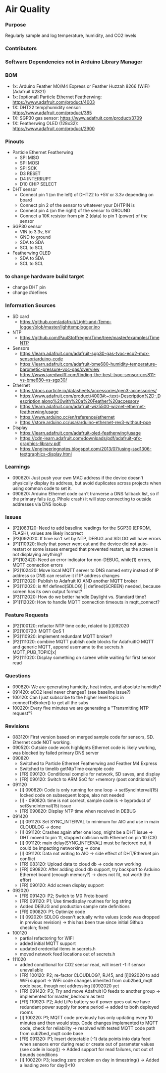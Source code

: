 # Air Quality

### Purpose
Regularly sample and log temperature, humidity, and CO2 levels

### Contributors

### Software Dependencies not in Arduino Library Manager 

### BOM
- 1x: Arduino Feather M0/M4 Express or Feather Huzzah 8266 (WiFi) (Adafruit #2821)
- 1x: [optional] Particle Ethernet Featherwing: https://www.adafruit.com/product/4003
- 1X: DHT22 temp/humidity sensor: https://www.adafruit.com/product/385
- 1X: SGP30 gas sensor: https://www.adafruit.com/product/3709
- 1X: Featherwing OLED (128x32): https://www.adafruit.com/product/2900

### Pinouts
- Particle Ethernet Featherwing
	- SPI MISO
	- SPI MOSI
	- SPI SCK
	- D3 RESET
	- D4 INTERRUPT
	- D10 CHIP SELECT
- DHT sensor
	- Connect pin 1 (on the left) of DHT22 to +5V or 3.3v depending on board
	- Connect pin 2 of the sensor to whatever your DHTPIN is
	- Connect pin 4 (on the right) of the sensor to GROUND
	- Connect a 10K resistor from pin 2 (data) to pin 1 (power) of the sensor
- SGP30 sensor
	- VIN to 3.3v, 5V
	- GND to ground
	- SDA to SDA
	- SCL to SCL
- Featherwing OLED
	- SDA to SDA
	- SCL to SCL

### to change hardware build target
- change DHT pin
- change #defines

### Information Sources
- SD card
	- https://github.com/adafruit/Light-and-Temp-logger/blob/master/lighttemplogger.ino
- NTP
	- https://github.com/PaulStoffregen/Time/tree/master/examples/TimeNTP
- Sensors 
	- https://learn.adafruit.com/adafruit-sgp30-gas-tvoc-eco2-mox-sensor/arduino-code
	- https://learn.adafruit.com/adafruit-bme680-humidity-temperature-barometic-pressure-voc-gas/overview
	- https://www.jaredwolff.com/finding-the-best-tvoc-sensor-ccs811-vs-bme680-vs-sgp30/
- Ethernet
	- https://docs.particle.io/datasheets/accessories/gen3-accessories/
	- https://www.adafruit.com/product/4003#:~:text=Description%2D-,Description,along%20with%20a%20Feather%20accessory
	- https://learn.adafruit.com/adafruit-wiz5500-wiznet-ethernet-featherwing/usage
	- https://www.arduino.cc/en/reference/ethernet
	- https://store.arduino.cc/usa/arduino-ethernet-rev3-without-poe
- Display
	- https://learn.adafruit.com/adafruit-oled-featherwing/usage
	- https://cdn-learn.adafruit.com/downloads/pdf/adafruit-gfx-graphics-library.pdf
	- https://engineeringnotes.blogspot.com/2013/07/using-ssd1306-textgraphics-display.html

### Learnings
- 090620: Just push your own MAC address if the device doesn't physically display its address, but avoid duplicates across projects when using common code to set it.
- 090620: Arduino Ethernet code can't tranverse a DNS fallback list, so if the primary fails (e.g. Pihole crash) it will stop connecting to outside addresses via DNS lookup

### Issues
- [P2]083120: Need to add baseline readings for the SGP30 (EPROM, FLASH), values are likely incorrect
- [P3]092020: If time isn't set by NTP, DEBUG and SDLOG will have errors
- [P1]110920: likely that power went out and the device did not auto-restart or some issues emerged that prevented restart, as the screen is not displaying anything?
- [P1]102420: Need an error indicator for non-DEBUG, while(1) errors, MQTT connection errors
- [P2]102420: Move local MQTT server to DNS named entry instead of IP address so DNS can resolve it if IP address changes
- [P2]112020: Publish to Adafruit IO AND another MQTT broker
- [P3]112020: is #if defined(SDLOG) || defined(SCREEN) needed, because screen has its own output format?
- [P3]112020: How do we better handle Daylight vs. Standard time?
- [P1]112020: How to handle MQTT connection timeouts in mqtt_connect?

### Feature Requests
- [P2]100120: refactor NTP time code, related to [i]092020
- [P2]100720: MQTT QoS 1
- [P3]110920: implement redundant MQTT broker?
- [P2]111020: combine MQTT publish code blocks for AdafruitIO MQTT and generic MQTT, append username to the secrets.h MQTT_PUB_TOPIC[x]
- [P2]111020: Display something on screen while waiting for first sensor read

### Questions
- 090820: We are generating humidity, heat index, and absolute humidity?
- 091420: eCO2 level never changes? (see baseline issue?)
- 100120: Can I just subscribe to the higher level topic in connectToBroker() to get all the subs
- 100220: Every five minutes we are generating a "Transmitting NTP request"?

### Revisions
- 083120: First version based on merged sample code for sensors, SD. Ethernet code NOT working.
- 090520: Outside code work highlights Ethernet code is likely working, was blocked by failed primary DNS server
- 090820
	- Switched to Particle Ethernet Featherwing and Feather M4 Express
	- Switched to timelib getNtpTime example code
	- [FR] 090120: Conditional compile for network, SD saves, and display
	- [FR] 090120: Switch to ARM SoC for +memory (post conditionals?)
- 091120
	- [I] 090820: Code is only running for one loop -> setSyncInterval(15) locked code on subsequent loops, also not needed
	- [I] - 090820: time is not correct, sample code is -> byproduct of setSyncInterval(15) issue
	- [FR] 090820: Display NTP time when received in DEBUG
- 091420
	- [I] 091120: Set SYNC_INTERVAL to minimum for AIO and use in main CLOUDLOG -> done
	- [I] 091120: Crashes again after one loop, might be a DHT issue -> DHT moved to pin 11, stopped collision with Ethernet on pin 10 (CS)
	- [I] 091120: main delay(SYNC_INTERVAL) must be factored out, it could be impacting networking -> done
	- [I] 091120: Data not writing to AIO -> side effect of DHT/Ethernet pin conflict
	- [FR] 083120: Upload data to cloud db -> code now working
	- [FR] 090820: After adding cloud db support, try backport to Arduino Ethernet board (enough memory?) -> does not fit, not worth the effort
	- [FR] 090120: Add screen display support
- 092020
	- [FR] 091420: P2; Switch to M0 Proto board
	- [FR] 091120: P1; Use timedisplay routines for log string
	- Added DEBUG and production sample rate definitions
	- [FR] 090820: P1; Optimize code
	- [I] 092020: SDLOG doesn't actually write values (code was dropped in previous revision) -> this has been true since initial Github checkin; fixed
- 100120
	- partial refactoring for WIFI
	- added initial MQTT support
	- updated credential items in secrets.h
	- moved network feed locations out of secrets.h
- 111020
	- added conditional for CO2 sensor read, will insert -1 if sensor unavailable
	- [FR] 100120: P2; re-factor CLOUDLOG?, RJ45, and [i]092020 to add WiFi support -> WiFi code changes inherited from cub2bed_mqtt code base, though not addressing [i]092020 yet
	- [FR] 091420: P3; Try and move Adafruit IO feeds to another group -> implemented for master_bedroom as test
	- [FR] 110920: P2; Add LiPo battery so if power goes out we have redundant power supply for some period -> added to both deployed rooms
	- [I] 100220: P1; MQTT code previously has only updating every 10 minutes and then would stop. Code changes implemented to MQTT code, check for reliability -> resolved with tested MQTT code path from cub2bed_mqtt code base
	- [FR] 091320: P1; Insert detectable (-1) data points into data feed when sensors error during read or create out of parameter values (see code in loop()) -> Added support for read failures, not out of bounds conditions
	- [I] 100220: P3; leading zero problem on day in timestring() -> Added a leading zero for day()<10